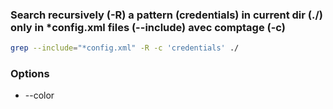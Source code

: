  ### Search recursively (-R) a pattern (credentials) in current dir (./) only in *config.xml files (--include) avec comptage (-c)
 ```bash
 grep --include="*config.xml" -R -c 'credentials' ./
```

### Options
* --color
